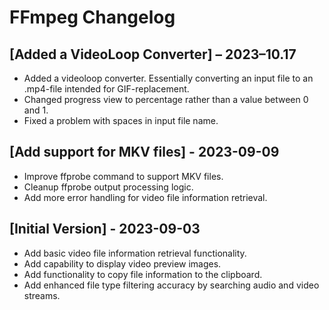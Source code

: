 # FFmpeg Changelog


## [Added a VideoLoop Converter] – 2023–10.17

- Added a videoloop converter. Essentially converting an input file to an .mp4-file intended for GIF-replacement.
- Changed progress view to percentage rather than a value between 0 and 1.
- Fixed a problem with spaces in input file name.


## [Add support for MKV files] - 2023-09-09

- Improve ffprobe command to support MKV files.
- Cleanup ffprobe output processing logic.
- Add more error handling for video file information retrieval.

## [Initial Version] - 2023-09-03

-  Add basic video file information retrieval functionality.
-  Add capability to display video preview images.
-  Add functionality to copy file information to the clipboard.
-  Add enhanced file type filtering accuracy by searching audio and video streams.


